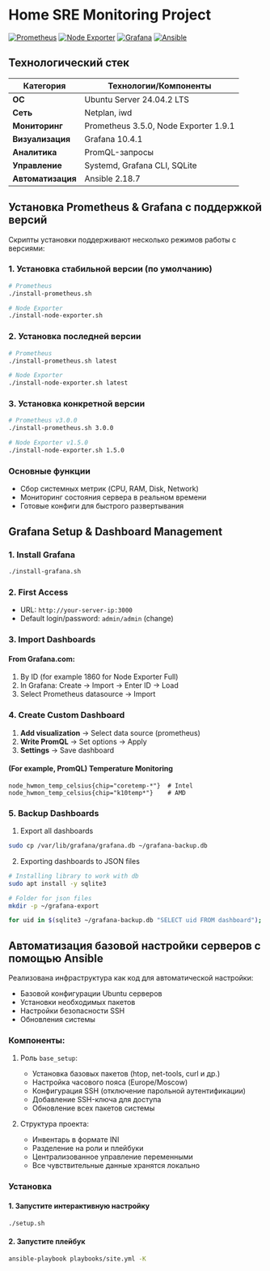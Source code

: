 # Home SRE Monitoring Project

[![Prometheus](https://img.shields.io/badge/Prometheus-E6522C?style=for-the-badge&logo=prometheus&logoColor=white)](https://prometheus.io/)
[![Node Exporter](https://img.shields.io/badge/Node_Exporter-FDBC02?style=for-the-badge&logo=prometheus&logoColor=white)](https://github.com/prometheus/node_exporter)
[![Grafana](https://img.shields.io/badge/Grafana-F46800?style=for-the-badge&logo=grafana&logoColor=F46800&color=white)](https://grafana.com)
[![Ansible](https://img.shields.io/badge/Ansible-EE0000?style=for-the-badge&logo=ansible&logoColor=white)](https://www.ansible.com/)

## Технологический стек
| Категория       | Технологии/Компоненты               |
|-----------------|-------------------------------------|
| **ОС**            | Ubuntu Server 24.04.2 LTS             |
| **Сеть**          | Netplan, iwd                          |
| **Мониторинг**    | Prometheus 3.5.0, Node Exporter 1.9.1 |
| **Визуализация**  | Grafana 10.4.1                        |
| **Аналитика**     | PromQL-запросы                        |
| **Управление**    | Systemd, Grafana CLI, SQLite          |
| **Автоматизация** | Ansible 2.18.7                        |


## Установка Prometheus & Grafana с поддержкой версий

Скрипты установки поддерживают несколько режимов работы с версиями:

### 1. Установка стабильной версии (по умолчанию)
```bash
# Prometheus
./install-prometheus.sh

# Node Exporter
./install-node-exporter.sh
```

### 2. Установка последней версии
```bash
# Prometheus
./install-prometheus.sh latest

# Node Exporter
./install-node-exporter.sh latest
```

### 3. Установка конкретной версии
```bash
# Prometheus v3.0.0
./install-prometheus.sh 3.0.0

# Node Exporter v1.5.0
./install-node-exporter.sh 1.5.0
```

### Основные функции
- Сбор системных метрик (CPU, RAM, Disk, Network)
- Мониторинг состояния сервера в реальном времени
- Готовые конфиги для быстрого развертывания

## Grafana Setup & Dashboard Management

### 1. Install Grafana
```bash
./install-grafana.sh
```

### 2. First Access
- URL: `http://your-server-ip:3000`
- Default login/password: `admin/admin` (change)

### 3. Import Dashboards
#### From Grafana.com:
1. By ID (for example 1860 for Node Exporter Full)
2. In Grafana: Create → Import → Enter ID → Load
3. Select Prometheus datasource → Import

### 4. Create Custom Dashboard
1. **Add visualization** → Select data source (prometheus)
2. **Write PromQL** → Set options → Apply
3. **Settings** → Save dashboard

#### (For example, PromQL) Temperature Monitoring
```promql
node_hwmon_temp_celsius{chip="coretemp-*"}  # Intel
node_hwmon_temp_celsius{chip="k10temp*"}    # AMD
```

### 5. Backup Dashboards
1. Export all dashboards
```bash
sudo cp /var/lib/grafana/grafana.db ~/grafana-backup.db
```
2. Exporting dashboards to JSON files
```bash
# Installing library to work with db
sudo apt install -y sqlite3

# Folder for json files
mkdir -p ~/grafana-export

for uid in $(sqlite3 ~/grafana-backup.db "SELECT uid FROM dashboard"); do data=$(sqlite3 ~/grafana-backup.db "SELECT data FROM dashboard WHERE uid = '$uid'"); echo "$data" > ~/grafana-export/"${uid}".json; done
```


## Автоматизация базовой настройки серверов с помощью Ansible

Реализована инфраструктура как код для автоматической настройки:
- Базовой конфигурации Ubuntu серверов
- Установки необходимых пакетов
- Настройки безопасности SSH
- Обновления системы

### Компоненты:
1. Роль `base_setup`:
   - Установка базовых пакетов (htop, net-tools, curl и др.)
   - Настройка часового пояса (Europe/Moscow)
   - Конфигурация SSH (отключение парольной аутентификации)
   - Добавление SSH-ключа для доступа
   - Обновление всех пакетов системы

2. Структура проекта:
   - Инвентарь в формате INI
   - Разделение на роли и плейбуки
   - Централизованное управление переменными
   - Все чувствительные данные хранятся локально

### Установка
#### 1. Запустите интерактивную настройку
```bash
./setup.sh
```

#### 2. Запустите плейбук
```bash
ansible-playbook playbooks/site.yml -K
```
